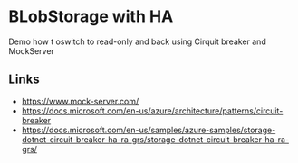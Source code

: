 # BLobStorage with HA

Demo how t oswitch to  read-only and back using Cirquit breaker and MockServer

## Links
- https://www.mock-server.com/
- https://docs.microsoft.com/en-us/azure/architecture/patterns/circuit-breaker
- https://docs.microsoft.com/en-us/samples/azure-samples/storage-dotnet-circuit-breaker-ha-ra-grs/storage-dotnet-circuit-breaker-ha-ra-grs/
